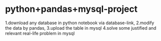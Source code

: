 # python+pandas+mysql-project
1.download any database in python notebook via database-link,
2.modify the data by pandas, 
3.upload the table in mysql
4.solve some justified and relevant real-life problem in mysql
